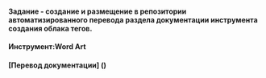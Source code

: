 #### Задание - создание и размещение в репозитории автоматизированного перевода раздела документации инструмента создания облака тегов.

#### Инструмент:Word Art

#### [Перевод документации] ()





